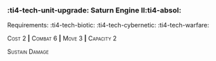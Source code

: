 ### :ti4-tech-unit-upgrade: **Saturn Engine II**:ti4-absol:

Requirements: :ti4-tech-biotic: :ti4-tech-cybernetic: :ti4-tech-warfare:

<span style="font-variant:small-caps;">Cost 2</span> __|__ <span style="font-variant:small-caps;">Combat 6</span> __|__ <span style="font-variant:small-caps;">Move 3</span> __|__ <span style="font-variant:small-caps;">Capacity 2</span>

<span style="font-variant:small-caps;">Sustain Damage</span>
